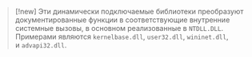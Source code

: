 
> [!new] 
> Эти динамически подключаемые библиотеки преобразуют документированные функции в соответствующие внутренние системные вызовы, в основном реализованные в `NTDLL.DLL`. Примерами являются `kernelbase.dll`, `user32.dll`, `wininet.dll`, и `advapi32.dll`.



